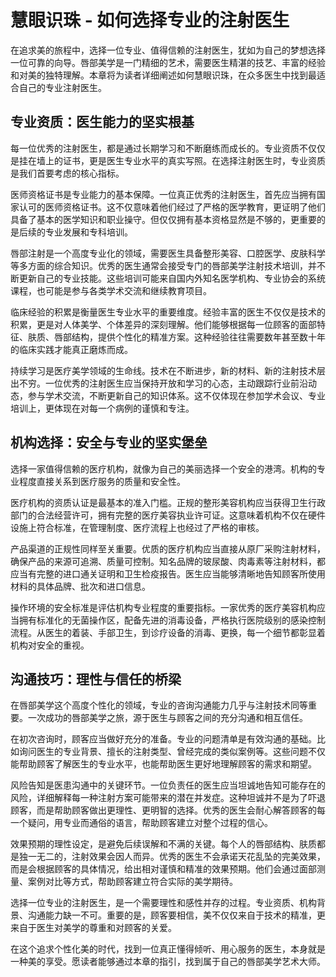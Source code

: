 # 慧眼识珠 - 如何选择专业的注射医生

在追求美的旅程中，选择一位专业、值得信赖的注射医生，犹如为自己的梦想选择一位可靠的向导。唇部美学是一门精细的艺术，需要医生精湛的技艺、丰富的经验和对美的独特理解。本章将为读者详细阐述如何慧眼识珠，在众多医生中找到最适合自己的专业注射医生。

## 专业资质：医生能力的坚实根基

每一位优秀的注射医生，都是通过长期学习和不断磨练而成长的。专业资质不仅仅是挂在墙上的证书，更是医生专业水平的真实写照。在选择注射医生时，专业资质是我们首要考虑的核心指标。

医师资格证书是专业能力的基本保障。一位真正优秀的注射医生，首先应当拥有国家认可的医师资格证书。这不仅意味着他们经过了严格的医学教育，更证明了他们具备了基本的医学知识和职业操守。但仅仅拥有基本资格显然是不够的，更重要的是后续的专业发展和专科培训。

唇部注射是一个高度专业化的领域，需要医生具备整形美容、口腔医学、皮肤科学等多方面的综合知识。优秀的医生通常会接受专门的唇部美学注射技术培训，并不断更新自己的专业技能。这些培训可能来自国内外知名医学机构、专业协会的系统课程，也可能是参与各类学术交流和继续教育项目。

临床经验的积累是衡量医生专业水平的重要维度。经验丰富的医生不仅仅是技术的积累，更是对人体美学、个体差异的深刻理解。他们能够根据每一位顾客的面部特征、肤质、唇部结构，提供个性化的精准方案。这种经验往往需要数年甚至数十年的临床实践才能真正磨炼而成。

持续学习是医疗美学领域的生命线。技术在不断进步，新的材料、新的注射技术层出不穷。一位优秀的注射医生应当保持开放和学习的心态，主动跟踪行业前沿动态，参与学术交流，不断更新自己的知识体系。这不仅体现在参加学术会议、专业培训上，更体现在对每一个病例的谨慎和专注。

## 机构选择：安全与专业的坚实堡垒

选择一家值得信赖的医疗机构，就像为自己的美丽选择一个安全的港湾。机构的专业程度直接关系到医疗服务的质量和安全性。

医疗机构的资质认证是最基本的准入门槛。正规的整形美容机构应当获得卫生行政部门的合法经营许可，拥有完整的医疗美容执业许可证。这意味着机构不仅在硬件设施上符合标准，在管理制度、医疗流程上也经过了严格的审核。

产品渠道的正规性同样至关重要。优质的医疗机构应当直接从原厂采购注射材料，确保产品的来源可追溯、质量可控制。知名品牌的玻尿酸、肉毒素等注射材料，都应当有完整的进口通关证明和卫生检疫报告。医生应当能够清晰地告知顾客所使用材料的具体品牌、批次和进口信息。

操作环境的安全标准是评估机构专业程度的重要指标。一家优秀的医疗美容机构应当拥有标准化的无菌操作区，配备先进的消毒设备，严格执行医院级别的感染控制流程。从医生的着装、手部卫生，到诊疗设备的消毒、更换，每一个细节都彰显着机构对安全的重视。

## 沟通技巧：理性与信任的桥梁

在唇部美学这个高度个性化的领域，专业的咨询沟通能力几乎与注射技术同等重要。一次成功的唇部美学之旅，源于医生与顾客之间的充分沟通和相互信任。

在初次咨询时，顾客应当做好充分的准备。专业的问题清单是有效沟通的基础。比如询问医生的专业背景、擅长的注射类型、曾经完成的类似案例等。这些问题不仅能帮助顾客了解医生的专业水平，也能帮助医生更好地理解顾客的需求和期望。

风险告知是医患沟通中的关键环节。一位负责任的医生应当坦诚地告知可能存在的风险，详细解释每一种注射方案可能带来的潜在并发症。这种坦诚并不是为了吓退顾客，而是帮助顾客做出更理性、更明智的选择。优秀的医生会耐心解答顾客的每一个疑问，用专业而通俗的语言，帮助顾客建立对整个过程的信心。

效果预期的理性设定，是避免后续误解和不满的关键。每个人的唇部结构、肤质都是独一无二的，注射效果会因人而异。优秀的医生不会承诺天花乱坠的完美效果，而是会根据顾客的具体情况，给出相对谨慎和精准的效果预期。他们会通过面部测量、案例对比等方式，帮助顾客建立符合实际的美学期待。

选择一位专业的注射医生，是一个需要理性和感性并存的过程。专业资质、机构背景、沟通能力缺一不可。重要的是，顾客要相信，美不仅仅来自于技术的精准，更来自于医生对美学的尊重和对顾客的关爱。

在这个追求个性化美的时代，找到一位真正懂得倾听、用心服务的医生，本身就是一种美的享受。愿读者能够通过本章的指引，找到属于自己的唇部美学艺术大师。